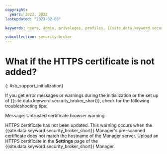 ```yaml
---
copyright:
  years: 2022, 2022
lastupdated: "2023-02-08"

keywords: users, admin, priveleges, profiles, {{site.data.keyword.security_broker_short}} Manager, SMTP

subcollection: security-broker
---
```


# What if the HTTPS certificate is not added?
{: #sb_support_initialization}

If you get error messages or warnings during the initialization or the
set up of {{site.data.keyword.security_broker_short}}, check for the following troubleshooting
tips:

Message: Untrusted certificate browser warning

HTTPS certificate has not been updated. This warning occurs when the {{site.data.keyword.security_broker_short}} Manager's pre-scanned certificate does not match the hostname of the
Manager server. Upload an HTTPS certificate in the **Settings** page of the {{site.data.keyword.security_broker_short}} Manager.


